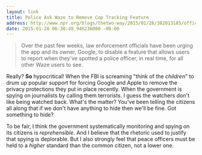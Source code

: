 ```yaml
---
layout: link
title: Police Ask Waze to Remove Cop Tracking Feature
address: http://www.npr.org/blogs/thetwo-way/2015/01/28/382013185/officers-ask-map-app-to-remove-police-tracking
date: 2015-01-28 06:30:49.946236000 -08:00
---
```


> Over the past few weeks, law enforcement officials have been urging the app and its owner, Google, to disable a feature that allows users to report when they've spotted a police officer, in real time, for all other Waze users to see.

Really? **So** hypocritical! When the FBI is screaming "think of the *children*" to drum up popular support for forcing Google and Apple to remove the privacy protections they put in place recently. When the government is spying on journalists by calling them terrorists. I guess the watchers don't like being watched back. What's the matter? You've been telling the citizens all along that if we don't have anything to hide then we'll be fine. Got something to hide?

To be fair, I think the government systematically monitoring and spying on its citizens is *reprehensible*. And I believe that the rhetoric used to justify that spying is deplorable. But I also strongly feel that peace officers must be held to a *higher* standard than the common citizen, not a lower one.
